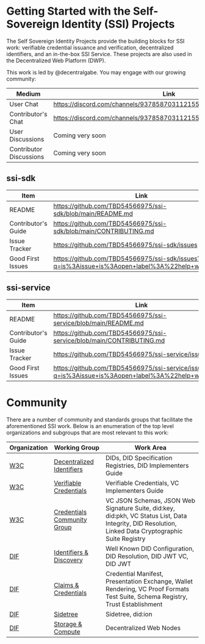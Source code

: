 # Getting Started with the Self-Sovereign Identity (SSI) Projects

The Self Sovereign Identity Projects provide the building blocks for SSI work: verifiable credential issuance and
verification, decentralized identifiers, and an in-the-box SSI Service. These projects
are also used in the Decentralized Web Platform (DWP).

This work is led by @decentralgabe. You may engage with our growing community:

| Medium                  | Link                                                               |
|-------------------------|--------------------------------------------------------------------|
| User Chat               | https://discord.com/channels/937858703112155166/969272692891086868 |
| Contributor's Chat      | https://discord.com/channels/937858703112155166/981787055103303711 |
| User Discussions        | Coming very soon                                                   |
| Contributor Discussions | Coming very soon                                                   |

## ssi-sdk

| Item                | Link                                                                                           |
|---------------------|------------------------------------------------------------------------------------------------|
| README              | https://github.com/TBD54566975/ssi-sdk/blob/main/README.md                                     |
| Contributor's Guide | https://github.com/TBD54566975/ssi-sdk/blob/main/CONTRIBUTING.md                               |
| Issue Tracker       | https://github.com/TBD54566975/ssi-sdk/issues                                                  |
| Good First Issues   | https://github.com/TBD54566975/ssi-sdk/issues?q=is%3Aissue+is%3Aopen+label%3A%22help+wanted%22 |

## ssi-service

| Item                | Link                                                                                               |
|---------------------|----------------------------------------------------------------------------------------------------|
| README              | https://github.com/TBD54566975/ssi-service/blob/main/README.md                                     |
| Contributor's Guide | https://github.com/TBD54566975/ssi-service/blob/main/CONTRIBUTING.md                               |
| Issue Tracker       | https://github.com/TBD54566975/ssi-service/issues                                                  |
| Good First Issues   | https://github.com/TBD54566975/ssi-service/issues?q=is%3Aissue+is%3Aopen+label%3A%22help+wanted%22 |

# Community

There are a number of community and standards groups that facilitate the aforementioned SSI work. Below is an
enumeration of the top level organizations and subgroups that are most relevant to this work:

| Organization                        | Working Group                                                                                    | Work Area                                                                                                                                             |
|-------------------------------------|--------------------------------------------------------------------------------------------------|-------------------------------------------------------------------------------------------------------------------------------------------------------|
| [W3C](https://www.w3.org/)          | [Decentralized Identifiers](https://www.w3.org/groups/wg/did)                                    | DIDs, DID Specification Registries, DID Implementers Guide                                                                                            | 
| [W3C](https://www.w3.org/)          | [Verifiable Credentials](https://www.w3.org/groups/wg/vc)                                        | Verifiable Credentials, VC Implementers Guide                                                                                                         | 
| [W3C](https://www.w3.org/)          | [Credentials Community Group](https://www.w3.org/community/credentials/)                         | VC JSON Schemas, JSON Web Signature Suite, did:key, did:pkh, VC Status List, Data Integrity, DID Resolution, Linked Data Cryptographic Suite Registry | 
| [DIF](https://identity.foundation/) | [Identifiers & Discovery](https://identity.foundation/working-groups/identifiers-discovery.html) | Well Known DID Configuration, DID Resolution, DID JWT VC, DID JWT                                                                                     | 
| [DIF](https://identity.foundation/) | [Claims & Credentials](https://identity.foundation/working-groups/claims-credentials.html)       | Credential Manifest, Presentation Exchange, Wallet Rendering, VC Proof Formats Test Suite, Schema Registry, Trust Establishment                       | 
| [DIF](https://identity.foundation/) | [Sidetree](https://identity.foundation/working-groups/sidetree.html)                             | Sidetree, did:ion                                                                                                                                     | 
| [DIF](https://identity.foundation/) | [Storage & Compute](https://identity.foundation/working-groups/storage-compute.html)             | Decentralized Web Nodes                                                                                                                               | 
